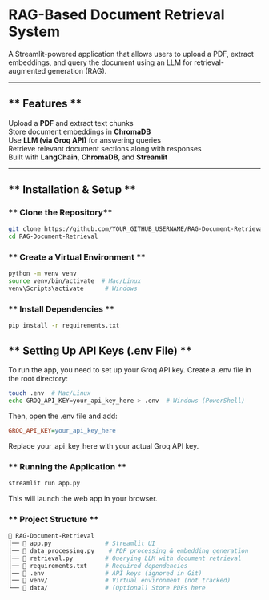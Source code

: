 ﻿# **RAG-Based Document Retrieval System**  
A Streamlit-powered application that allows users to upload a PDF, extract embeddings, and query the document using an LLM for retrieval-augmented generation (RAG).  

---

## ** Features **  
Upload a **PDF** and extract text chunks  
Store document embeddings in **ChromaDB**  
Use **LLM (via Groq API)** for answering queries  
Retrieve relevant document sections along with responses  
Built with **LangChain**, **ChromaDB**, and **Streamlit**  

---

## ** Installation & Setup **  

### ** Clone the Repository**  
```bash
git clone https://github.com/YOUR_GITHUB_USERNAME/RAG-Document-Retrieval.git
cd RAG-Document-Retrieval
```

### ** Create a Virtual Environment **
```bash
python -m venv venv
source venv/bin/activate  # Mac/Linux
venv\Scripts\activate      # Windows
```

### ** Install Dependencies **
```bash
pip install -r requirements.txt
```

## ** Setting Up API Keys (.env File) ** 

To run the app, you need to set up your Groq API key. Create a .env file in the root directory:
```bash
touch .env  # Mac/Linux
echo GROQ_API_KEY=your_api_key_here > .env  # Windows (PowerShell)
```

Then, open the .env file and add:
```ini
GROQ_API_KEY=your_api_key_here
```
Replace your_api_key_here with your actual Groq API key.

### ** Running the Application **
```bash
streamlit run app.py
```
This will launch the web app in your browser.

### ** Project Structure **
```bash
📁 RAG-Document-Retrieval
│── 📄 app.py               # Streamlit UI
│── 📄 data_processing.py    # PDF processing & embedding generation
│── 📄 retrieval.py         # Querying LLM with document retrieval
│── 📄 requirements.txt     # Required dependencies
│── 📄 .env                 # API keys (ignored in Git)
│── 📁 venv/                # Virtual environment (not tracked)
└── 📂 data/                # (Optional) Store PDFs here
```
